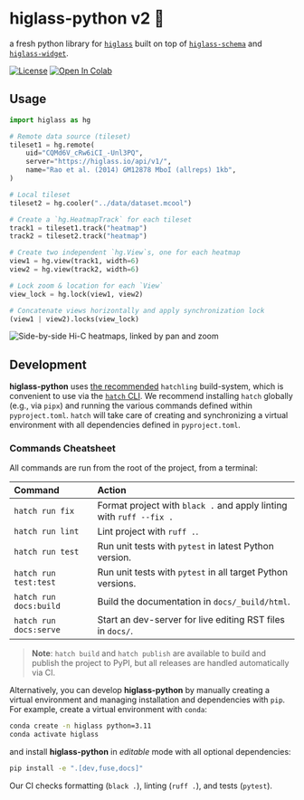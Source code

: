 # higlass-python v2 🔎

a fresh python library for [`higlass`](https://github.com/higlass/higlass) built 
on top of [`higlass-schema`](https://github.com/higlass/higlass-schema) and
[`higlass-widget`](https://github.com/higlass/higlass-widget).

[![License](https://img.shields.io/pypi/l/higlass-python.svg?color=green)](https://github.com/higlass/higlass-python/raw/main/LICENSE)
[![Open In Colab](https://colab.research.google.com/assets/colab-badge.svg)](https://colab.research.google.com/github/higlass/higlass-python/blob/main/notebooks/Examples.ipynb)

## Usage

```python
import higlass as hg

# Remote data source (tileset)
tileset1 = hg.remote(
    uid="CQMd6V_cRw6iCI_-Unl3PQ",
    server="https://higlass.io/api/v1/",
    name="Rao et al. (2014) GM12878 MboI (allreps) 1kb",
)

# Local tileset
tileset2 = hg.cooler("../data/dataset.mcool")

# Create a `hg.HeatmapTrack` for each tileset
track1 = tileset1.track("heatmap")
track2 = tileset2.track("heatmap")

# Create two independent `hg.View`s, one for each heatmap
view1 = hg.view(track1, width=6)
view2 = hg.view(track2, width=6)

# Lock zoom & location for each `View`
view_lock = hg.lock(view1, view2)

# Concatenate views horizontally and apply synchronization lock
(view1 | view2).locks(view_lock)
```

![Side-by-side Hi-C heatmaps, linked by pan and zoom](https://user-images.githubusercontent.com/24403730/159050305-e6a48f03-fba1-4ff7-8eee-2e9c5c40ef88.gif)

## Development

**higlass-python** uses [the recommended](https://packaging.python.org/en/latest/flow/#) `hatchling` build-system,
which is convenient to use via the [`hatch` CLI](https://hatch.pypa.io/latest/). We recommend installing `hatch` 
globally (e.g., via `pipx`) and running the various commands defined within `pyproject.toml`. `hatch` will take care
of creating and synchronizing a virtual environment with all dependencies defined in `pyproject.toml`.

### Commands Cheatsheet

All commands are run from the root of the project, from a terminal:

| Command                | Action                                                              |
| :--------------------- | :------------------------------------------------------------------ |
| `hatch run fix`        | Format project with `black .` and apply linting with `ruff --fix .` |
| `hatch run lint`       | Lint project with `ruff .`.                                         |
| `hatch run test`       | Run unit tests with `pytest` in latest Python version.              |
| `hatch run test:test`  | Run unit tests with `pytest` in all target Python versions.         |
| `hatch run docs:build` | Build the documentation in `docs/_build/html`.                      |
| `hatch run docs:serve` | Start an dev-server for live editing RST files in `docs/`.          |

> **Note**: `hatch build` and `hatch publish` are available to build and publish the project to
PyPI, but all releases are handled automatically via CI.

Alternatively, you can develop **higlass-python** by manually creating a virtual environment and
managing installation and dependencies with `pip`. For example, create a virtual environment 
with `conda`:

```bash
conda create -n higlass python=3.11
conda activate higlass
```

and install **higlass-python** in _editable_ mode with all optional dependencies:

```bash
pip install -e ".[dev,fuse,docs]"
```

Our CI checks formatting (`black .`), linting (`ruff .`), and tests (`pytest`).
